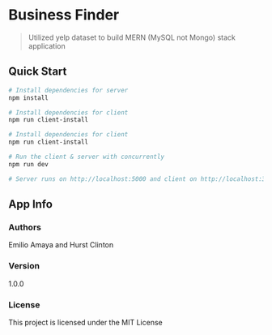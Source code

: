 # Business Finder

> Utilized yelp dataset to build MERN (MySQL not Mongo) stack application

## Quick Start

```bash
# Install dependencies for server
npm install

# Install dependencies for client
npm run client-install

# Install dependencies for client
npm run client-install

# Run the client & server with concurrently
npm run dev

# Server runs on http://localhost:5000 and client on http://localhost:3000
```

## App Info

### Authors

Emilio Amaya and Hurst Clinton

### Version

1.0.0

### License

This project is licensed under the MIT License
